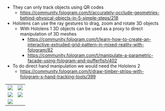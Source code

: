 
- They can only track objects using QR codes
	- https://community.fologram.com/t/accurately-occlude-geometries-behind-physical-objects-in-5-simple-steps/218
- Hololens can use the ray gestures to drag, zoom and rotate 3D objects
	- With Hololens 1 3D objects can be used as a proxy to direct manipulation of 3D meshes 
		- https://community.fologram.com/t/learn-how-to-create-an-interactive-extruded-grid-pattern-in-mixed-reality-with-fologram/82 
		- https://community.fologram.com/t/manipulate-a-parametric-facade-using-fologram-and-pufferfish/402
- To do direct hand manipulation we would need the Hololens 2
	- https://community.fologram.com/t/draw-timber-strips-with-fologram-s-hand-tracking-tools/399

|                                     |                                     |
| ----------------------------------- | ----------------------------------- |
| ![](videos_exp_1_fologram/vid2.gif) | ![](videos_exp_1_fologram/vid1.gif) |
| ![](videos_exp_1_fologram/vid3.gif) | ![](videos_exp_1_fologram/vid4.gif) |
| ![](videos_exp_1_fologram/vid5.gif)                                    |                                     |

